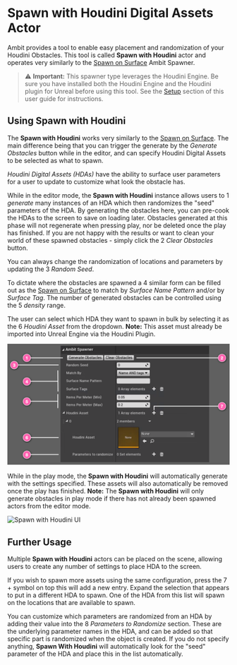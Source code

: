 # Spawn with Houdini Digital Assets Actor

Ambit provides a tool to enable easy placement and randomization of your Houdini Obstacles. This tool is called **Spawn with Houdini** actor and operates very similarly to the [Spawn on Surface](/spawn-on-surface/) Ambit Spawner.

> ⚠️ **Important:** This spawner type leverages the Houdini Engine. Be sure you have installed both the Houdini Engine and the Houdini plugin for Unreal before using this tool. See the [Setup](../setup) section of this user guide for instructions.

## Using Spawn with Houdini

The **Spawn with Houdini** works very similarly to the [Spawn on Surface](/spawn-on-surface/). The main difference being that you can trigger the generate by the *Generate Obstacles* button while in the editor, and can specify Houdini Digital Assets to be selected as what to spawn.

*Houdini Digital Assets (HDAs)* have the ability to surface user parameters for a user to update to customize what look the obstacle has. 

While in the editor mode, the **Spawn with Houdini** instance allows users to <number-badge>1</number-badge> *generate* many instances of an HDA which then randomizes the "seed" parameters of the HDA. By generating the obstacles here, you can pre-cook the HDAs to the screen to save on loading later. Obstacles generated at this phase will not regenerate when pressing play, nor be deleted once the play has finished.
If you are not happy with the results or want to clean your world of these spawned obstacles - simply click the <number-badge>2</number-badge> *Clear Obstacles* button.

You can always change the randomization of locations and parameters by updating the <number-badge>3</number-badge> *Random Seed*.

To dictate where the obstacles are spawned a <number-badge>4</number-badge> similar form can be filled out as the [Spawn on Surface](/spawn-on-surface/) to match by _Surface Name Pattern_ and/or by _Surface Tag_. The number of generated obstacles can be controlled using the <number-badge>5</number-badge> _density_ range.

The user can select which HDA they want to spawn in bulk by selecting it as the <number-badge>6</number-badge> *Houdini Asset* from the dropdown. **Note:** This asset must already be imported into Unreal Engine via the Houdini Plugin.

![Spawn with Houdini UI](./images/spawn-with-houdini/AmbitSpawnerForHoudini_UI_Annotated.png)

While in the play mode, the **Spawn with Houdini** will automatically generate with the settings specified. These assets will also automatically be removed once the play has finished. 
**Note:** The **Spawn with Houdini** will only generate obstacles in play mode if there has not already been spawned actors from the editor mode. 

![Spawn with Houdini UI](./images/spawn-with-houdini/AmbitSpawnerForHoudini_Random.png)

## Further Usage

Multiple **Spawn with Houdini** actors can be placed on the scene, allowing users to create any number of settings to place HDA to the screen. 

If you wish to spawn more assets using the same configuration, press the <number-badge>7</number-badge> + symbol on top this will add a new entry. Expand the selection that appears to put in a different HDA to spawn. One of the HDA from this list will spawn on the locations that are available to spawn.  

You can customize which parameters are randomized from an HDA by adding their value into the <number-badge>8</number-badge> _Parameters to Randomize_ section. These are the underlying parameter names in the HDA, and can be added so that specific part is randomized when the object is created. If you do not specify anything, **Spawn With Houdini** will automatically look for the "seed" parameter of the HDA and place this in the list automatically.